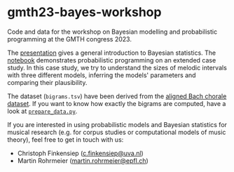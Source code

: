 # gmth23-bayes-workshop

Code and data for the workshop on Bayesian modelling and probabilistic programming
at the GMTH congress 2023.

The [presentation](presentation/slides.pdf) gives a general introduction to Bayesian statistics.
The [notebook](models.ipynb) demonstrates probabilistic programming on an extended case study.
In this case study, we try to understand the sizes of melodic intervals with three different models,
inferring the models' parameters and comparing their plausibility.

The dataset (`bigrams.tsv`) have been derived from the
[aligned Bach chorale dataset](https://github.com/johentsch/aligned_bach_chorales/).
If you want to know how exactly the bigrams are computed,
have a look at [`prepare_data.py`](prepare_data.py).

If you are interested in using probabilistic models and Bayesian statistics for musical research
(e.g. for corpus studies or computational models of music theory),
feel free to get in touch with us:
- Christoph Finkensiep (c.finkensiep@uva.nl)
- Martin Rohrmeier (martin.rohrmeier@epfl.ch)
